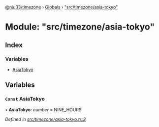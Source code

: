 [@nju33/timezone](../README.md) › [Globals](../globals.md) › ["src/timezone/asia-tokyo"](_src_timezone_asia_tokyo_.md)

# Module: "src/timezone/asia-tokyo"

## Index

### Variables

* [AsiaTokyo](_src_timezone_asia_tokyo_.md#const-asiatokyo)

## Variables

### `Const` AsiaTokyo

• **AsiaTokyo**: *number* = NINE_HOURS

*Defined in [src/timezone/asia-tokyo.ts:3](https://github.com/nju33/timezone/blob/c9267a7/src/timezone/asia-tokyo.ts#L3)*
